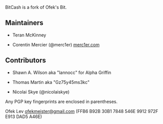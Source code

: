 BitCash is a fork of Ofek's Bit.

Maintainers
-----------

- Teran McKinney

- Corentin Mercier (@merc1er) [merc1er.com](https://merc1er.com)

Contributors
------------

- Shawn A. Wilson aka "lannocc" for Alpha Griffin

- Thomas Martin aka "Gz75y45ms3kc"

- Nicolai Skye (@nicolaiskye)

Any PGP key fingerprints are enclosed in parentheses.

Ofek Lev <ofekmeister@gmail.com> (FFB6 B92B 30B1 7848 546E 9912 972F E913 DAD5 A46E)

